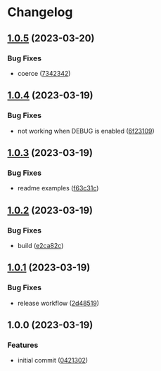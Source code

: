 # Changelog

## [1.0.5](https://github.com/satazor/zod-bignumber/compare/v1.0.4...v1.0.5) (2023-03-20)


### Bug Fixes

* coerce ([7342342](https://github.com/satazor/zod-bignumber/commit/734234244659f20961bb36ee166ef6269088af0b))

## [1.0.4](https://github.com/satazor/zod-bignumber/compare/v1.0.3...v1.0.4) (2023-03-19)


### Bug Fixes

* not working when DEBUG is enabled ([6f23109](https://github.com/satazor/zod-bignumber/commit/6f231096cb83f1d664ff30b15f1a75d3e246f0f3))

## [1.0.3](https://github.com/satazor/zod-bignumber/compare/v1.0.2...v1.0.3) (2023-03-19)


### Bug Fixes

* readme examples ([f63c31c](https://github.com/satazor/zod-bignumber/commit/f63c31c2aa91044e0efd1c0e5942ea4f85a24192))

## [1.0.2](https://github.com/satazor/zod-bignumber/compare/v1.0.1...v1.0.2) (2023-03-19)


### Bug Fixes

* build ([e2ca82c](https://github.com/satazor/zod-bignumber/commit/e2ca82c880a7b19e395091b41fc101ce47318244))

## [1.0.1](https://github.com/satazor/zod-bignumber/compare/v1.0.0...v1.0.1) (2023-03-19)


### Bug Fixes

* release workflow ([2d48519](https://github.com/satazor/zod-bignumber/commit/2d48519970530e018203e96f835119da5527a5e8))

## 1.0.0 (2023-03-19)


### Features

* initial commit ([0421302](https://github.com/satazor/zod-bignumber/commit/0421302af0c45e17340657f5e461632001f03d12))
